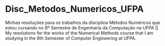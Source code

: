 # Disc_Metodos_Numericos_UFPA
 Minhas resoluções para os trabalhos da disciplina Métodos Numéricos que estou cursando no 8º Semestre de Engenharia da Computação na UFPA || My resolutions for the works of the Numerical Methods course that I am studying in the 8th Semester of Computer Engineering at UFPA.
